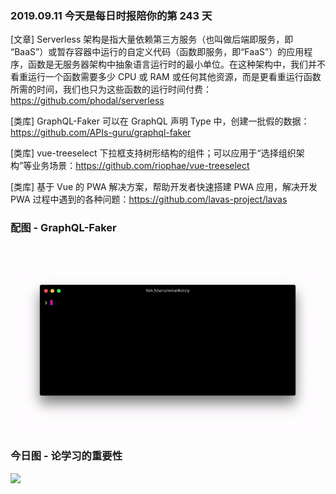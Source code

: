 ### 2019.09.11 今天是每日时报陪你的第 243 天

[文章] Serverless 架构是指大量依赖第三方服务（也叫做后端即服务，即 “BaaS”）或暂存容器中运行的自定义代码（函数即服务，即“FaaS”）的应用程序，函数是无服务器架构中抽象语言运行时的最小单位。在这种架构中，我们并不看重运行一个函数需要多少 CPU 或 RAM 或任何其他资源，而是更看重运行函数所需的时间，我们也只为这些函数的运行时间付费：<https://github.com/phodal/serverless>

[类库] GraphQL-Faker 可以在 GraphQL 声明 Type 中，创建一批假的数据：<https://github.com/APIs-guru/graphql-faker>

[类库] vue-treeselect 下拉框支持树形结构的组件；可以应用于“选择组织架构”等业务场景：<https://github.com/riophae/vue-treeselect>

[类库] 基于 Vue 的 PWA 解决方案，帮助开发者快速搭建 PWA 应用，解决开发 PWA 过程中遇到的各种问题：<https://github.com/lavas-project/lavas>

### 配图 - GraphQL-Faker
![](https://raw.githubusercontent.com/APIs-guru/graphql-faker/master/docs/demo.gif)

### 今日图 - 论学习的重要性
![](http://qn.40zhe.com/16d1b0540def4a6e)
